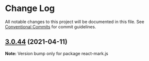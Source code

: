 # Change Log

All notable changes to this project will be documented in this file.
See [Conventional Commits](https://conventionalcommits.org) for commit guidelines.

## [3.0.44](https://github.com/appsparkler/my-storybooks/compare/v3.0.43...v3.0.44) (2021-04-11)

**Note:** Version bump only for package react-mark.js
